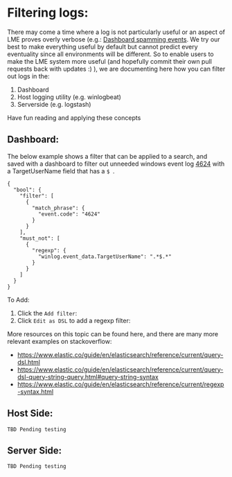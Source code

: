 # Filtering logs:
 
There may come a time where a log is not particularly useful or an aspect of LME proves overly verbose (e.g.: [Dashboard spamming events](https://github.com/cisagov/LME/issues/22). We try our best to make everything useful by default but cannot predict every eventuality since all environments will be different. So to enable users to make the LME system more useful (and hopefully commit their own pull requests back with updates :) ), we are documenting here how you can filter out logs in the:

1. Dashboard
2. Host logging utility (e.g. winlogbeat)
3. Serverside (e.g. logstash)

Have fun reading and applying these concepts 

## Dashboard:

The below example shows a filter that can be applied to a search, and saved with a dashboard to filter out unneeded windows event log [4624](https://www.ultimatewindowssecurity.com/securitylog/encyclopedia/event.aspx?eventID=4624) with a TargetUserName field that has a `$ `. 
```
{
  "bool": {
    "filter": [
      {
        "match_phrase": {
          "event.code": "4624"
        }
      }
    ],
    "must_not": [
      {
        "regexp": {
          "winlog.event_data.TargetUserName": ".*$.*"
        }
      }
    ]
  }
}
```

To Add:
1. Click the `Add filter`:
2. Click `Edit as DSL` to add a regexp filter:

More resources on this topic can be found here, and there are many more relevant examples on stackoverflow:
 - https://www.elastic.co/guide/en/elasticsearch/reference/current/query-dsl.html
 - https://www.elastic.co/guide/en/elasticsearch/reference/current/query-dsl-query-string-query.html#query-string-syntax
 - https://www.elastic.co/guide/en/elasticsearch/reference/current/regexp-syntax.html

## Host Side:
```
TBD Pending testing
```

## Server Side:
```
TBD Pending testing
```

